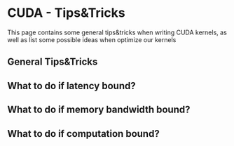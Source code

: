 # CUDA - Tips&Tricks

This page contains some general tips&tricks when writing CUDA kernels, as well as list some possible ideas when optimize our kernels

## General Tips&Tricks

## What to do if latency bound?

## What to do if memory bandwidth bound?

## What to do if computation bound?